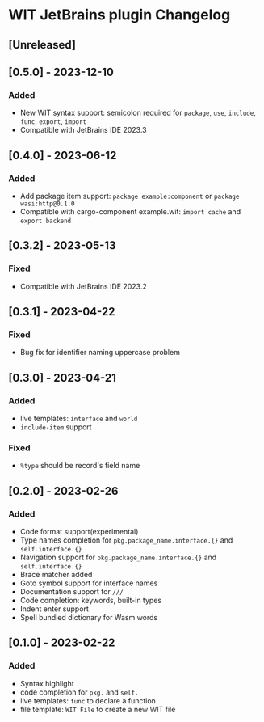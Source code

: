 <!-- Keep a Changelog guide -> https://keepachangelog.com -->

# WIT JetBrains plugin Changelog

## [Unreleased]

## [0.5.0] - 2023-12-10

### Added

- New WIT syntax support: semicolon required for `package`, `use`, `include`, `func`, `export`, `import`
- Compatible with JetBrains IDE 2023.3

## [0.4.0] - 2023-06-12

### Added

- Add package item support: `package example:component` or `package wasi:http@0.1.0`
- Compatible with cargo-component example.wit: `import cache` and `export backend`

## [0.3.2] - 2023-05-13

### Fixed

- Compatible with JetBrains IDE 2023.2

## [0.3.1] - 2023-04-22

### Fixed

- Bug fix for identifier naming uppercase problem

## [0.3.0] - 2023-04-21

### Added

- live templates: `interface` and `world`
- `include-item` support

### Fixed

- `%type` should be record's field name

## [0.2.0] - 2023-02-26

### Added

- Code format support(experimental)
- Type names completion for `pkg.package_name.interface.{}` and `self.interface.{}`
- Navigation support for `pkg.package_name.interface.{}` and `self.interface.{}`
- Brace matcher added
- Goto symbol support for interface names
- Documentation support for `/// `
- Code completion: keywords, built-in types
- Indent enter support
- Spell bundled dictionary for Wasm words

## [0.1.0] - 2023-02-22

### Added

- Syntax highlight
- code completion for `pkg.` and `self.`
- live templates: `func` to declare a function
- file template: `WIT File` to create a new WIT file
